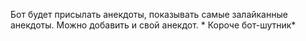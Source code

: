 Бот будет присылать анекдоты, показывать самые залайканные анекдоты. Можно добавить и свой анекдот. * Короче бот-шутник*


